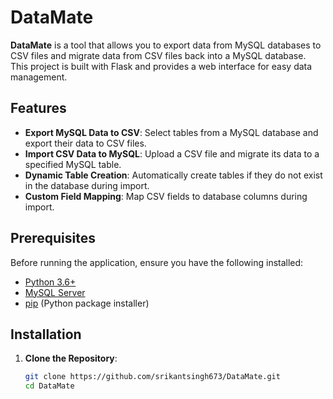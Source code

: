 # DataMate

**DataMate** is a tool that allows you to export data from MySQL databases to CSV files and migrate data from CSV files back into a MySQL database. This project is built with Flask and provides a web interface for easy data management.

## Features

- **Export MySQL Data to CSV**: Select tables from a MySQL database and export their data to CSV files.
- **Import CSV Data to MySQL**: Upload a CSV file and migrate its data to a specified MySQL table.
- **Dynamic Table Creation**: Automatically create tables if they do not exist in the database during import.
- **Custom Field Mapping**: Map CSV fields to database columns during import.

## Prerequisites

Before running the application, ensure you have the following installed:

- [Python 3.6+](https://www.python.org/downloads/)
- [MySQL Server](https://dev.mysql.com/downloads/)
- [pip](https://pip.pypa.io/en/stable/) (Python package installer)

## Installation

1. **Clone the Repository**:

   ```bash
   git clone https://github.com/srikantsingh673/DataMate.git
   cd DataMate
